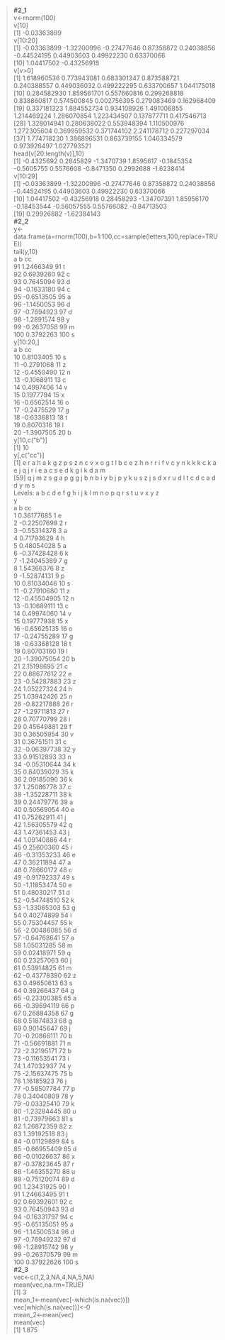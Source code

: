 > **#2_1**  
> v<-rnorm(100)  
> v[10]  
[1] -0.03363899  
> v[10:20]  
 [1] -0.03363899 -1.32200996 -0.27477646  0.87358872  0.24038856 -0.44524195  0.44903603  0.49922230  0.63370066  
[10]  1.04417502 -0.43256918  
> v[v>0]  
 [1] 1.618960536 0.773943081 0.683301347 0.873588721 0.240388557 0.449036032 0.499222295 0.633700657 1.044175018  
[10] 0.284582930 1.859561701 0.557660816 0.299268818 0.838860817 0.574500845 0.002756395 0.279083469 0.162968409  
[19] 0.337181323 1.884552734 0.934108926 1.491006855 1.214469224 1.286070854 1.223434507 0.137877711 0.417546713  
[28] 1.328014941 0.280638022 0.553948394 1.110500976 1.272305604 0.369959532 0.371744102 2.241178712 0.227297034  
[37] 1.774718230 1.386896531 0.863739155 1.046334579 0.973926497 1.027793521  
> head(v[20:length(v)],10)  
 [1] -0.4325692  0.2845829 -1.3470739  1.8595617 -0.1845354 -0.5605755  0.5576608 -0.8471350  0.2992688 -1.6238414  
> v[10:29]  
 [1] -0.03363899 -1.32200996 -0.27477646  0.87358872  0.24038856 -0.44524195  0.44903603  0.49922230  0.63370066  
[10]  1.04417502 -0.43256918  0.28458293 -1.34707391  1.85956170 -0.18453544 -0.56057555  0.55766082 -0.84713503  
[19]  0.29926882 -1.62384143  
> **#2_2**  
> y<-data.frame(a=rnorm(100),b=1:100,cc=sample(letters,100,replace=TRUE))  
> tail(y,10)  
             a   b cc  
91   1.2466349  91  t  
92   0.6939260  92  c  
93   0.7645094  93  d  
94  -0.1633180  94  c  
95  -0.6513505  95  a  
96  -1.1450053  96  d  
97  -0.7694923  97  d  
98  -1.2891574  98  y  
99  -0.2637058  99  m  
100  0.3792263 100  s  
> y[10:20,]  
            a  b cc  
10  0.8103405 10  s  
11 -0.2791068 11  z  
12 -0.4550490 12  n  
13 -0.1068911 13  c  
14  0.4997406 14  v  
15  0.1977794 15  x  
16 -0.6562514 16  o  
17 -0.2475529 17  g  
18 -0.6336813 18  t  
19  0.8070316 19  l  
20 -1.3907505 20  b  
> y[10,c("b")]  
[1] 10  
> y[,c("cc")]  
  [1] e r a h a k g z p s z n c v x o g t l b c e z h n r r i f v c y n k k k c k a e j q j r i e a c s e d k g i k d a m  
 [59] q j m z s g a p g g j b n b i y b j p y k u s z j s d x r u d l t c d c a d d y m s  
Levels: a b c d e f g h i j k l m n o p q r s t u v x y z  
> y  
              a   b cc  
1    0.36177685   1  e  
2   -0.22507698   2  r  
3   -0.55314378   3  a  
4    0.71793629   4  h  
5    0.48054028   5  a  
6   -0.37428428   6  k  
7   -1.24045389   7  g  
8    1.54366376   8  z  
9   -1.52874131   9  p  
10   0.81034046  10  s  
11  -0.27910680  11  z  
12  -0.45504905  12  n  
13  -0.10689111  13  c  
14   0.49974060  14  v  
15   0.19777938  15  x  
16  -0.65625135  16  o  
17  -0.24755289  17  g  
18  -0.63368128  18  t  
19   0.80703160  19  l  
20  -1.39075054  20  b  
21   2.15198695  21  c  
22   0.88677612  22  e  
23  -0.54287883  23  z  
24   1.05227324  24  h  
25   1.03942426  25  n  
26  -0.82217888  26  r  
27  -1.29711813  27  r  
28   0.70770799  28  i  
29   0.45649881  29  f  
30   0.36505954  30  v  
31   0.36751511  31  c  
32  -0.06397738  32  y  
33   0.91512893  33  n  
34  -0.05310644  34  k  
35   0.84039029  35  k  
36   2.09185090  36  k  
37   1.25086776  37  c  
38  -1.35228711  38  k  
39   0.24479776  39  a  
40   0.50569054  40  e  
41   0.75262911  41  j  
42   1.56305579  42  q  
43   1.47361453  43  j  
44   1.09140886  44  r  
45   0.25600360  45  i  
46  -0.31353233  46  e  
47   0.36211894  47  a  
48   0.78660172  48  c  
49  -0.91792337  49  s  
50  -1.11853474  50  e  
51   0.48030217  51  d  
52  -0.54748510  52  k  
53  -1.33065303  53  g  
54   0.40274899  54  i  
55   0.75304457  55  k  
56  -2.00486085  56  d  
57  -0.64768641  57  a  
58   1.05031285  58  m  
59   0.02418971  59  q  
60   0.23257063  60  j  
61   0.53914825  61  m  
62  -0.43778390  62  z  
63   0.49650613  63  s  
64   0.39266437  64  g  
65  -0.23300385  65  a  
66  -0.39694119  66  p  
67   0.26884358  67  g  
68   0.51874833  68  g  
69   0.90145647  69  j  
70  -0.20866111  70  b  
71  -0.56691881  71  n  
72  -2.32195171  72  b  
73  -0.11653541  73  i  
74   1.47032937  74  y  
75  -2.15637475  75  b  
76   1.16185923  76  j  
77  -0.58507784  77  p  
78   0.34040809  78  y  
79  -0.03325410  79  k  
80  -1.23284445  80  u  
81  -0.73979663  81  s  
82   1.26872359  82  z  
83   1.39192518  83  j  
84  -0.01129899  84  s  
85  -0.66955409  85  d  
86  -0.01026637  86  x  
87  -0.37823645  87  r  
88  -1.46355270  88  u  
89  -0.75120074  89  d  
90   1.23431925  90  l  
91   1.24663495  91  t  
92   0.69392601  92  c  
93   0.76450943  93  d  
94  -0.16331797  94  c  
95  -0.65135051  95  a  
96  -1.14500534  96  d  
97  -0.76949232  97  d  
98  -1.28915742  98  y  
99  -0.26370579  99  m  
100  0.37922626 100  s  
> **#2_3**  
> vec<-c(1,2,3,NA,4,NA,5,NA)  
> mean(vec,na.rm=TRUE)  
[1] 3  
> mean_1<-mean(vec[-which(is.na(vec))])  
> vec[which(is.na(vec))]<-0  
> mean_2<-mean(vec)  
> mean(vec)  
[1] 1.875  